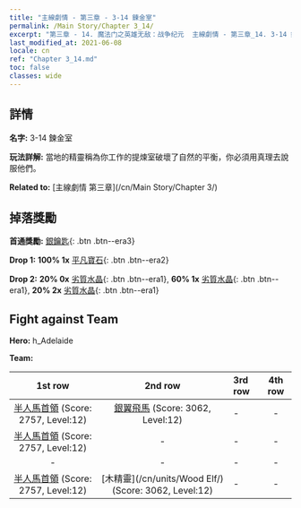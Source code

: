 ```yaml
---
title: "主線劇情 - 第三章 - 3-14 鍊金室"
permalink: /Main Story/Chapter 3_14/
excerpt: "第三章 - 14. 魔法门之英雄无敌：战争纪元  主線劇情 - 第三章_14. 3-14 鍊金室"
last_modified_at: 2021-06-08
locale: cn
ref: "Chapter 3_14.md"
toc: false
classes: wide
---
```


## 詳情

 **名字:** 3-14 鍊金室

 **玩法詳解:** 當地的精靈稱為你工作的提煉室破壞了自然的平衡，你必須用真理去說服他們。

 **Related to:** [主線劇情 第三章](/cn/Main Story/Chapter 3/)

## 掉落獎勵

 **首通獎勵:** [銀鑰匙](/cn/Items/con_693/){: .btn .btn--era3}

 **Drop 1:** **100% 1x** [平凡寶石](/cn/Items/mat_10/){: .btn .btn--era2}

 **Drop 2:** **20% 0x** [劣質水晶](/cn/Items/mat_5/){: .btn .btn--era1}, **60% 1x** [劣質水晶](/cn/Items/mat_5/){: .btn .btn--era1}, **20% 2x** [劣質水晶](/cn/Items/mat_5/){: .btn .btn--era1}


## Fight against Team
 **Hero:** h_Adelaide

 **Team:**


  | 1st row | 2nd row | 3rd row | 4th row |
  |:----:|:----:|:----|:----:|
  | [半人馬首領](/cn/units/Centaur/) (Score: 2757, Level:12)  | [銀翼飛馬](/cn/units/Pegasus/) (Score: 3062, Level:12)  | - | - |
  | [半人馬首領](/cn/units/Centaur/) (Score: 2757, Level:12)  | - | - | - |
  | - | - | - | - |
  | [半人馬首領](/cn/units/Centaur/) (Score: 2757, Level:12)  | [木精靈](/cn/units/Wood Elf/) (Score: 3062, Level:12)  | - | - |


